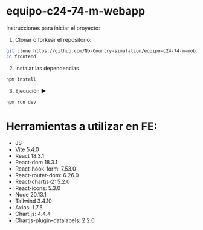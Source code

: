 # equipo-c24-74-m-webapp

Instrucciones para iniciar el proyecto:

1. Clonar o forkear el repositorio:

```bash
git clone https://github.com/No-Country-simulation/equipo-c24-74-m-mobile/
cd frontend
```

2. Instalar las dependencias

```bash
npm install
```

3. Ejecución ▶️

```bash
npm run dev
```

# Herramientas a utilizar en FE:
- JS
- Vite 5.4.0
- React 18.3.1
- React-dom 18.3.1
- React-hook-form: 7.53.0
- React-router-dom: 6.26.0
- React-chartjs-2: 5.2.0
- React-icons: 5.3.0
- Node 20.13.1
- Tailwind 3.4.10
- Axios: 1.7.5
- Chart.js: 4.4.4
- Chartjs-plugin-datalabels: 2.2.0